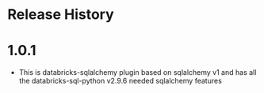 # Release History

# 1.0.1 

- This is databricks-sqlalchemy plugin based on sqlalchemy v1 and has all the databricks-sql-python v2.9.6 needed sqlalchemy features
